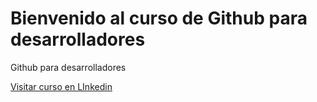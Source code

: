 # Bienvenido al curso de Github para desarrolladores

Github para desarrolladores 

 [Visitar curso en LInkedin](https://www.linkedin.com/learning-login/share?forceAccount=false&redirect=https%3A%2F%2Fwww.linkedin.com%2Flearning%2Fgithub-para-programadores-2%3Ftrk%3Dshare_ent_url%26shareId%3DF6RV5vNQTce6SeiG9ciggw%253D%253D)
 
 


